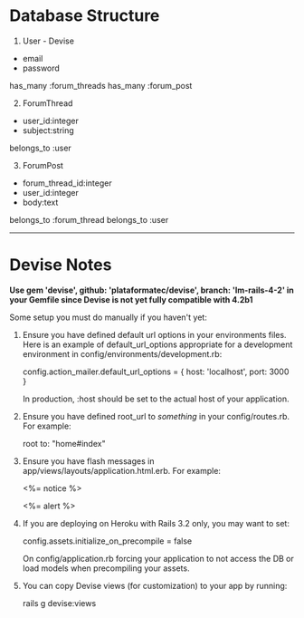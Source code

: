 # Database Structure

1. User - Devise
* email
* password

has_many :forum_threads
has_many :forum_post

2. ForumThread

* user_id:integer
* subject:string

belongs_to :user

3. ForumPost

* forum_thread_id:integer
* user_id:integer
* body:text

belongs_to :forum_thread
belongs_to :user



--------------------------------

# Devise Notes

**Use gem 'devise', github: 'plataformatec/devise', branch: 'lm-rails-4-2' in your Gemfile since Devise is not yet fully compatible with 4.2b1**

Some setup you must do manually if you haven't yet:

  1. Ensure you have defined default url options in your environments files. Here
     is an example of default_url_options appropriate for a development environment
     in config/environments/development.rb:

       config.action_mailer.default_url_options = { host: 'localhost', port: 3000 }

     In production, :host should be set to the actual host of your application.

  2. Ensure you have defined root_url to *something* in your config/routes.rb.
     For example:

       root to: "home#index"

  3. Ensure you have flash messages in app/views/layouts/application.html.erb.
     For example:

       <p class="notice"><%= notice %></p>
       <p class="alert"><%= alert %></p>

  4. If you are deploying on Heroku with Rails 3.2 only, you may want to set:

       config.assets.initialize_on_precompile = false

     On config/application.rb forcing your application to not access the DB
     or load models when precompiling your assets.

  5. You can copy Devise views (for customization) to your app by running:

       rails g devise:views
